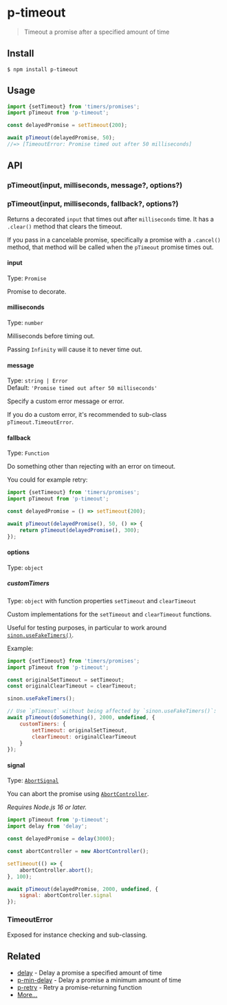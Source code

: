 # p-timeout

> Timeout a promise after a specified amount of time

## Install

```
$ npm install p-timeout
```

## Usage

```js
import {setTimeout} from 'timers/promises';
import pTimeout from 'p-timeout';

const delayedPromise = setTimeout(200);

await pTimeout(delayedPromise, 50);
//=> [TimeoutError: Promise timed out after 50 milliseconds]
```

## API

### pTimeout(input, milliseconds, message?, options?)
### pTimeout(input, milliseconds, fallback?, options?)

Returns a decorated `input` that times out after `milliseconds` time. It has a `.clear()` method that clears the timeout.

If you pass in a cancelable promise, specifically a promise with a `.cancel()` method, that method will be called when the `pTimeout` promise times out.

#### input

Type: `Promise`

Promise to decorate.

#### milliseconds

Type: `number`

Milliseconds before timing out.

Passing `Infinity` will cause it to never time out.

#### message

Type: `string | Error`\
Default: `'Promise timed out after 50 milliseconds'`

Specify a custom error message or error.

If you do a custom error, it's recommended to sub-class `pTimeout.TimeoutError`.

#### fallback

Type: `Function`

Do something other than rejecting with an error on timeout.

You could for example retry:

```js
import {setTimeout} from 'timers/promises';
import pTimeout from 'p-timeout';

const delayedPromise = () => setTimeout(200);

await pTimeout(delayedPromise(), 50, () => {
	return pTimeout(delayedPromise(), 300);
});
```

#### options

Type: `object`

##### customTimers

Type: `object` with function properties `setTimeout` and `clearTimeout`

Custom implementations for the `setTimeout` and `clearTimeout` functions.

Useful for testing purposes, in particular to work around [`sinon.useFakeTimers()`](https://sinonjs.org/releases/latest/fake-timers/).

Example:

```js
import {setTimeout} from 'timers/promises';
import pTimeout from 'p-timeout';

const originalSetTimeout = setTimeout;
const originalClearTimeout = clearTimeout;

sinon.useFakeTimers();

// Use `pTimeout` without being affected by `sinon.useFakeTimers()`:
await pTimeout(doSomething(), 2000, undefined, {
	customTimers: {
		setTimeout: originalSetTimeout,
		clearTimeout: originalClearTimeout
	}
});
```

#### signal

Type: [`AbortSignal`](https://developer.mozilla.org/en-US/docs/Web/API/AbortSignal)

You can abort the promise using [`AbortController`](https://developer.mozilla.org/en-US/docs/Web/API/AbortController).

*Requires Node.js 16 or later.*

```js
import pTimeout from 'p-timeout';
import delay from 'delay';

const delayedPromise = delay(3000);

const abortController = new AbortController();

setTimeout(() => {
	abortController.abort();
}, 100);

await pTimeout(delayedPromise, 2000, undefined, {
	signal: abortController.signal
});
```

### TimeoutError

Exposed for instance checking and sub-classing.

## Related

- [delay](https://github.com/sindresorhus/delay) - Delay a promise a specified amount of time
- [p-min-delay](https://github.com/sindresorhus/p-min-delay) - Delay a promise a minimum amount of time
- [p-retry](https://github.com/sindresorhus/p-retry) - Retry a promise-returning function
- [More…](https://github.com/sindresorhus/promise-fun)
